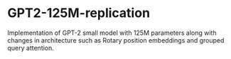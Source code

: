 # GPT2-125M-replication
Implementation of GPT-2 small model with 125M parameters along with changes in architecture such as Rotary position embeddings and grouped query attention.
